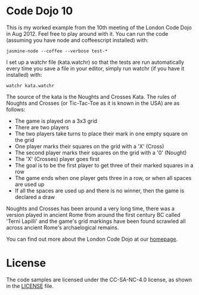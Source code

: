 Code Dojo 10
============
This is my worked example from the 10th meeting of the London Code Dojo in Aug 2012. Feel free to play around with it. You can run the code (assuming you have node and coffeescript installed) with:

    jasmine-node --coffee --verbose test-*

I set up a watchr file (kata.watchr) so that the tests are run automatically every time you save a file in your editor, simply run watchr (if you have it installed) with:

    watchr kata.watchr

The source of the kata is the Noughts and Crosses Kata. The rules of Noughts and Crosses (or Tic-Tac-Toe as it is known in the USA) are as follows:

*  The game is played on a 3x3 grid
*  There are two players
*  The two players take turns to place their mark in one empty square on the grid
*  One player marks their squares on the grid with a 'X' (Cross)
*  The second player marks their squares on the grid with a '0' (Nought)
*  The 'X' (Crosses) player goes first
*  The goal is to be the first player to get three of their marked squares in a row
*  The game ends when one player gets three in a row, or when all spaces are used up
*  If all the spaces are used up and there is no winner, then the game is declared a draw

Noughts and Crosses has been around a very long time, there was a version played in ancient Rome from around the first century BC called 'Terni Lapilli' and the game's grid markings have been found scrawled all across ancient Rome's archaelogical remains.

You can find out more about the London Code Dojo at our [homepage](http://www.meetup.com/London-Code-Dojo/).

# License
The code samples are licensed under the CC-SA-NC-4.0 license, as shown in the [LICENSE](/LICENSE) file.
